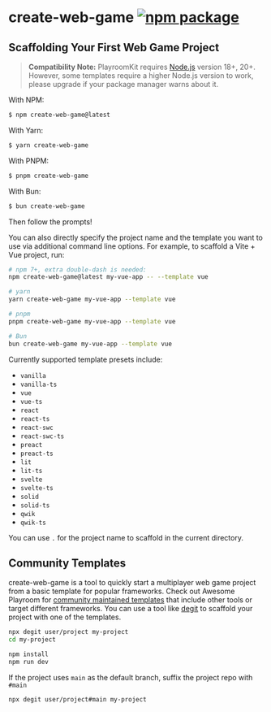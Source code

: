 # create-web-game <a href="https://npmjs.com/package/create-web-game"><img src="https://img.shields.io/npm/v/create-web-game" alt="npm package"></a>

## Scaffolding Your First Web Game Project

> **Compatibility Note:**
> PlayroomKit requires [Node.js](https://nodejs.org/en/) version 18+, 20+. However, some templates require a higher Node.js version to work, please upgrade if your package manager warns about it.

With NPM:

```bash
$ npm create-web-game@latest
```

With Yarn:

```bash
$ yarn create-web-game
```

With PNPM:

```bash
$ pnpm create-web-game
```

With Bun:

```bash
$ bun create-web-game
```

Then follow the prompts!

You can also directly specify the project name and the template you want to use via additional command line options. For example, to scaffold a Vite + Vue project, run:

```bash
# npm 7+, extra double-dash is needed:
npm create-web-game@latest my-vue-app -- --template vue

# yarn
yarn create-web-game my-vue-app --template vue

# pnpm
pnpm create-web-game my-vue-app --template vue

# Bun
bun create-web-game my-vue-app --template vue
```

Currently supported template presets include:

- `vanilla`
- `vanilla-ts`
- `vue`
- `vue-ts`
- `react`
- `react-ts`
- `react-swc`
- `react-swc-ts`
- `preact`
- `preact-ts`
- `lit`
- `lit-ts`
- `svelte`
- `svelte-ts`
- `solid`
- `solid-ts`
- `qwik`
- `qwik-ts`

You can use `.` for the project name to scaffold in the current directory.

## Community Templates

create-web-game is a tool to quickly start a multiplayer web game project from a basic template for popular frameworks. Check out Awesome Playroom for [community maintained templates](https://github.com/vitejs/awesome-vite#templates) that include other tools or target different frameworks. You can use a tool like [degit](https://github.com/Rich-Harris/degit) to scaffold your project with one of the templates.

```bash
npx degit user/project my-project
cd my-project

npm install
npm run dev
```

If the project uses `main` as the default branch, suffix the project repo with `#main`

```bash
npx degit user/project#main my-project
```
